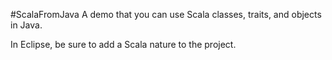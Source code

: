 #ScalaFromJava
A demo that you can use Scala classes, traits, and objects in Java.

In Eclipse, be sure to add a Scala nature to the project.
